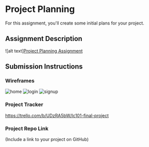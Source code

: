 # Project Planning
For this assignment, you'll create some initial plans for your project.

## Assignment Description
![alt text][Project Planning Assignment](https://education.launchcode.org/liftoff/assignments/planning/)

## Submission Instructions

### Wireframes
![home](https://user-images.githubusercontent.com/18449347/51779368-f78ed780-20d4-11e9-82f8-9cb77e960add.jpg)
![login](https://user-images.githubusercontent.com/18449347/51779371-fbbaf500-20d4-11e9-8cc4-4e22e4c0cb2b.jpg)
![signup](https://user-images.githubusercontent.com/18449347/51779372-feb5e580-20d4-11e9-9f18-a323141b2acf.jpg)


### Project Tracker

https://trello.com/b/UDzRA5bW/lc101-final-project

### Project Repo Link

(Include a link to your project on GitHub)

